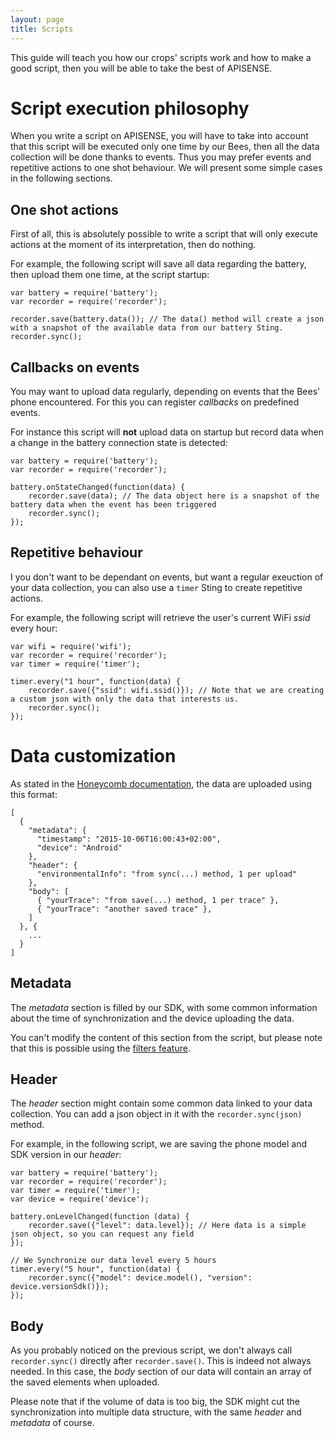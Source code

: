 ```yaml
---
layout: page
title: Scripts
---
```


This guide will teach you how our crops' scripts work and how to make a good script,
then you will be able to take the best of APISENSE.

# Script execution philosophy

When you write a script on APISENSE, you will have to take into account that this script will be executed only one time by our Bees, then all the data collection will be done thanks to events.
Thus you may prefer events and repetitive actions to one shot behaviour. We will present some simple cases in the following sections.

## One shot actions

First of all, this is absolutely possible to write a script that will only execute actions at the moment of its interpretation, then do nothing.

For example, the following script will save all data regarding the battery, then upload them one time, at the script startup:

    var battery = require('battery');
    var recorder = require('recorder');

    recorder.save(battery.data()); // The data() method will create a json with a snapshot of the available data from our battery Sting.
    recorder.sync();

## Callbacks on events

You may want to upload data regularly, depending on events that the Bees' phone encountered. For this you can register _callbacks_ on predefined events.

For instance this script will __not__ upload data on startup but record data when a change in the battery connection state is detected:

    var battery = require('battery');
    var recorder = require('recorder');

    battery.onStateChanged(function(data) {
        recorder.save(data); // The data object here is a snapshot of the battery data when the event has been triggered
        recorder.sync();
    });


## Repetitive behaviour

I you don't want to be dependant on events, but want a regular exeuction of your data collection, you can also use a `timer` Sting to create repetitive actions.

For example, the following script will retrieve the user's current WiFi _ssid_ every hour:

    var wifi = require('wifi');
    var recorder = require('recorder');
    var timer = require('timer');

    timer.every("1 hour", function(data) {
        recorder.save({"ssid": wifi.ssid()}); // Note that we are creating a custom json with only the data that interests us.
        recorder.sync();
    });

# Data customization

As stated in the [Honeycomb documentation](../honeycomb#get-everything), the data are uploaded using this format:

    [
      {
        "metadata": {
          "timestamp": "2015-10-06T16:00:43+02:00",
          "device": "Android"
        },
        "header": {
          "environmentalInfo": "from sync(...) method, 1 per upload"
        },
        "body": [
          { "yourTrace": "from save(...) method, 1 per trace" },
          { "yourTrace": "another saved trace" },
        ]
      }, {
        ...
      }
    ]

## Metadata

The _metadata_ section is filled by our SDK, with some common information about the time of synchronization and the device uploading the data.

You can't modify the content of this section from the script, but please note that this is possible using the [filters feature](../honeycomb/#filter-uploaded-data).

## Header

The _header_ section might contain some common data linked to your data collection. You can add a json object in it with the `recorder.sync(json)` method.

For example, in the following script, we are saving the phone model and SDK version in our _header_:

    var battery = require('battery');
    var recorder = require('recorder');
    var timer = require('timer');
    var device = require('device');

    battery.onLevelChanged(function (data) {
        recorder.save({"level": data.level}); // Here data is a simple json object, so you can request any field
    });

    // We Synchronize our data level every 5 hours
    timer.every("5 hour", function(data) {
        recorder.sync({"model": device.model(), "version": device.versionSdk()});
    });


## Body

As you probably noticed on the previous script, we don't always call `recorder.sync()` directly after `recorder.save()`. This is indeed not always needed. In this case, the _body_ section of our data will contain an array of the saved elements when uploaded.

Please note that if the volume of data is too big, the SDK might cut the synchronization into multiple data structure, with the same _header_ and _metadata_ of course.
